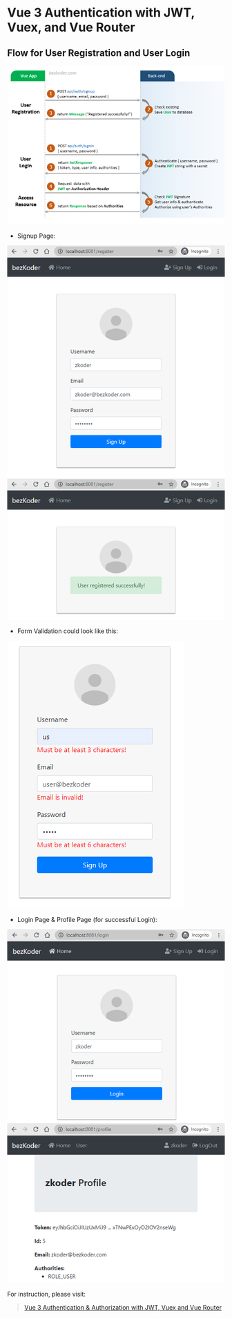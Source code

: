 # Vue 3 Authentication with JWT, Vuex, and Vue Router

## Flow for User Registration and User Login

![vue-3-authentication-jwt-example-flow](vue-3-authentication-jwt-example-flow.png)

- Signup Page:

![vue-3-authentication-jwt-example-vuex-user-registration](vue-3-authentication-jwt-example-vuex-user-registration.png)

- Form Validation could look like this:

![vue-3-authentication-jwt-example-vuex-form-validation](vue-3-authentication-jwt-example-vuex-form-validation.png)

- Login Page & Profile Page (for successful Login):

![vue-3-authentication-jwt-example-vuex-user-login](vue-3-authentication-jwt-example-vuex-user-login.png)

For instruction, please visit:
> [Vue 3 Authentication & Authorization with JWT, Vuex and Vue Router](https://bezkoder.com/vue-3-authentication-jwt/)


